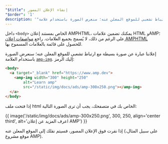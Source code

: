 ```yaml
---
"$title": إنشاء الإعلان المصور
"$order": '1'
description: '"إعلاننا عبارة عن صورة بسيطة مع ارتباط تشعبي للموقع المعلن عنه؛ سنعرض الصورة باستخدام علامة amp-img. إليك الرمز: ..."'
---
```


داخل `<body>` الخاص بمستند إعلان AMPHTML، يمكنك تضمين علامات HTML وAMP؛ على الرغم من ذلك، لا يُسمح بجميع العلامات. راجع [مواصفات إعلان AMPHTML](../../../../documentation/guides-and-tutorials/learn/a4a_spec.md#allowed-amp-extensions-and-builtins) للحصول على قائمة بالعلامات المسموح بها.

إعلاننا عبارة عن صورة بسيطة مع ارتباط تشعبي للموقع المعلن عنه؛ سنعرض الصورة باستخدام العلامة [`amp-img`](../../../../documentation/components/reference/amp-img.md). إليك الرمز:

```html
<body>
  <a target="_blank" href="https://www.amp.dev">
    <amp-img width="300" height="250"
        alt="Learn amp"
        src="/static/img/docs/ads/amp-300x250.png"></amp-img>
  </a>
</body>
```

إذا فتحت ملف html الخاص بك في متصفحك، يجب أن ترى الصورة التالية:

{{ image('/static/img/docs/ads/amp-300x250.png', 300, 250, align='center third', alt='اعرف المزيد عن إعلان AMP') }}

إذا نقرت فوق الإعلان المصور، فسيتم نقلك إلى الموقع المعلن عنه (على سبيل المثال، موقع مشروع AMP).
